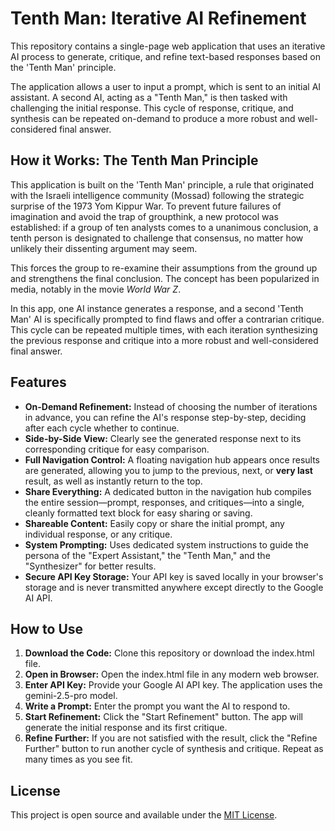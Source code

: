 # **Tenth Man: Iterative AI Refinement**

This repository contains a single-page web application that uses an iterative AI process to generate, critique, and refine text-based responses based on the 'Tenth Man' principle.

The application allows a user to input a prompt, which is sent to an initial AI assistant. A second AI, acting as a "Tenth Man," is then tasked with challenging the initial response. This cycle of response, critique, and synthesis can be repeated on-demand to produce a more robust and well-considered final answer.

## **How it Works: The Tenth Man Principle**

This application is built on the 'Tenth Man' principle, a rule that originated with the Israeli intelligence community (Mossad) following the strategic surprise of the 1973 Yom Kippur War. To prevent future failures of imagination and avoid the trap of groupthink, a new protocol was established: if a group of ten analysts comes to a unanimous conclusion, a tenth person is designated to challenge that consensus, no matter how unlikely their dissenting argument may seem.

This forces the group to re-examine their assumptions from the ground up and strengthens the final conclusion. The concept has been popularized in media, notably in the movie *World War Z*.

In this app, one AI instance generates a response, and a second 'Tenth Man' AI is specifically prompted to find flaws and offer a contrarian critique. This cycle can be repeated multiple times, with each iteration synthesizing the previous response and critique into a more robust and well-considered final answer.

## **Features**

* **On-Demand Refinement:** Instead of choosing the number of iterations in advance, you can refine the AI's response step-by-step, deciding after each cycle whether to continue.  
* **Side-by-Side View:** Clearly see the generated response next to its corresponding critique for easy comparison.  
* **Full Navigation Control:** A floating navigation hub appears once results are generated, allowing you to jump to the previous, next, or **very last** result, as well as instantly return to the top.  
* **Share Everything:** A dedicated button in the navigation hub compiles the entire session—prompt, responses, and critiques—into a single, cleanly formatted text block for easy sharing or saving.  
* **Shareable Content:** Easily copy or share the initial prompt, any individual response, or any critique.  
* **System Prompting:** Uses dedicated system instructions to guide the persona of the "Expert Assistant," the "Tenth Man," and the "Synthesizer" for better results.  
* **Secure API Key Storage:** Your API key is saved locally in your browser's storage and is never transmitted anywhere except directly to the Google AI API.

## **How to Use**

1. **Download the Code:** Clone this repository or download the index.html file.  
2. **Open in Browser:** Open the index.html file in any modern web browser.  
3. **Enter API Key:** Provide your Google AI API key. The application uses the gemini-2.5-pro model.  
4. **Write a Prompt:** Enter the prompt you want the AI to respond to.  
5. **Start Refinement:** Click the "Start Refinement" button. The app will generate the initial response and its first critique.  
6. **Refine Further:** If you are not satisfied with the result, click the "Refine Further" button to run another cycle of synthesis and critique. Repeat as many times as you see fit.

## **License**

This project is open source and available under the [MIT License](https://opensource.org/licenses/MIT).